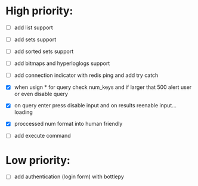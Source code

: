 # High priority:

- [ ] add list support
- [ ] add sets support
- [ ] add sorted sets support
- [ ] add bitmaps and hyperloglogs support

- [ ] add connection indicator with redis ping and add try catch
- [x] when usign * for query check num_keys and if larger that 500 alert user or even disable query
- [x] on query enter press disable input and on results reenable input... loading
- [x] proccessed num format into human friendly
- [ ] add execute command

# Low priority:

- [ ] add authentication (login form) with bottlepy
